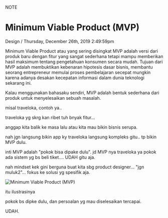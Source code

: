 <p class="type">NOTE</p>

# Minimum Viable Product (MVP)

<p class="meta">Design  /  Thursday, December 26th, 2019 2:49:59pm</p>

Minimum Viable Product atau yang sering disingkat MVP adalah versi dari produk baru dengan fitur yang sangat sederhana tetapi mampu memberikan hasil maksimum tentang pengetahuan konsumen secara mudah. Tujuan dari MVP adalah membuktikan kebenaran hipotesis dasar bisnis, membantu seorang entrepreneur memulai proses pembelajaran secepat mungkin karena adanya desakan kecepatan informasi dalam dunia teknologi sekarang ini.

Kalau menggunakan bahasaku sendiri, MVP adalah bentuk sederhana dari produk untuk menyelesaikan sebuah masalah.

misal traveloka, contoh ya..

traveloka yg skrg kan ribet tuh bnyak fitur...

anggap kita balik ke masa lalu atau kita mau bikin bisnis serupa.

nah jgn langsung bikin app ky traveloka langsung kompleks gitu.. tp bikin MVP dulu.

inti MVP adalah "pokok bisa dipake dulu". jd MVP nya traveloka ya pokok ada sistem yg bs beli tiket.... UDAH gitu aja.

nah mindset kek gini berguna buat kita sbg product designer... "jgn muluk2"... fokus ke solusi yg spesifik aja.

![Minimum Viable Product (MVP)](https://farooq-agent.web.app/assets/images/blog/details/21-mvp/mvp-illustration.png)

itu ilustrasinya

pokok bs dipke dulu, dan persoalan yg mau diselesaikan tercapai.

UDAH.
